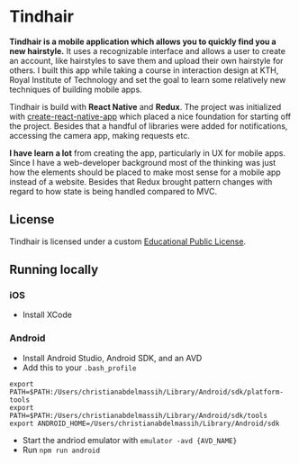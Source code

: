 # Tindhair

**Tindhair is a mobile application which allows you to quickly find you a new hairstyle.** It uses a recognizable interface and allows a user to create an account, like hairstyles to save them and upload their own hairstyle for others. I built this app while taking a course in interaction design at KTH, Royal Institute of Technology and set the goal to learn some relatively new techniques of building mobile apps.

Tindhair is build with **React Native** and **Redux**. The project was initialized with [create-react-native-app](https://facebook.github.io/react-native/blog/2017/03/13/introducing-create-react-native-app.html) which placed a nice foundation for starting off the project. Besides that a handful of libraries were added for notifications, accessing the camera app, making requests etc.

**I have learn a lot** from creating the app, particularly in UX for mobile apps. Since I have a web-developer background most of the thinking was just how the elements should be placed to make most sense for a mobile app instead of a website. Besides that Redux brought pattern changes with regard to how state is being handled compared to MVC.

## License

Tindhair is licensed under a custom [Educational Public License](https://github.com/chrismessiah/tindhair-app/blob/master/LICENSE).

## Running locally

### iOS

* Install XCode

### Android

* Install Android Studio, Android SDK, and an AVD
* Add this to your `.bash_profile`
```
export PATH=$PATH:/Users/christianabdelmassih/Library/Android/sdk/platform-tools
export PATH=$PATH:/Users/christianabdelmassih/Library/Android/sdk/tools
export ANDROID_HOME=/Users/christianabdelmassih/Library/Android/sdk
```
* Start the andriod emulator with `emulator -avd {AVD_NAME}`
* Run `npm run android`
